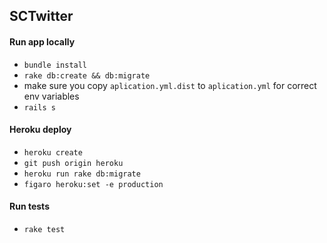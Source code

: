 ## SCTwitter

#### Run app locally

- `bundle install`
- `rake db:create && db:migrate`
- make sure you copy `aplication.yml.dist` to `aplication.yml` for correct env variables
- `rails s`

#### Heroku deploy

- `heroku create`
- `git push origin heroku`
- `heroku run rake db:migrate`
- `figaro heroku:set -e production`

#### Run tests

- `rake test`
